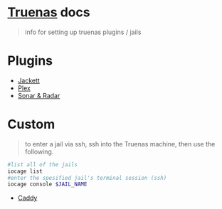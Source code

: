 # [Truenas](https://www.truenas.com/) docs
> info for setting up truenas plugins / jails

# Plugins
- [Jackett](plugins/Jackett/jackett.md)
- [Plex](plugins/plex.md)
- [Sonar & Radar](plugins/sonar-&-radar.md)

# Custom
> to enter a jail via ssh, ssh into the Truenas machine, then use the following.

```bash
#list all of the jails
iocage list
#enter the spesified jail's terminal session (ssh)
iocage console $JAIL_NAME
```

- [Caddy](Custom/Caddy/README.md)
